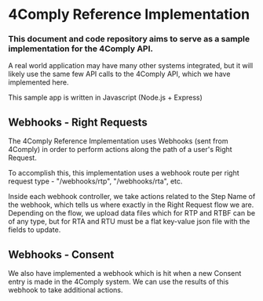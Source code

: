 # 4Comply Reference Implementation

### This document and code repository aims to serve as a sample implementation for the 4Comply API.

A real world application may have many other systems integrated, but it will likely use the same few API calls to the 4Comply API, which we have implemented here.

This sample app is written in Javascript (Node.js + Express)

## Webhooks - Right Requests

The 4Comply Reference Implementation uses Webhooks (sent from 4Comply) in order to perform actions along the path of a user's Right Request.

To accomplish this, this implementation uses a webhook route per right request type - "/webhooks/rtp", "/webhooks/rta", etc.

Inside each webhook controller, we take actions related to the Step Name of the webhook, which tells us where exactly in the Right Request flow we are.  Depending on the flow, we upload data files which for RTP and RTBF can be of any type, but for RTA and RTU must be a flat key-value json file with the fields to update.

## Webhooks - Consent

We also have implemented a webhook which is hit when a new Consent entry is made in the 4Comply system.  We can use the results of this webhook to take additional actions.
